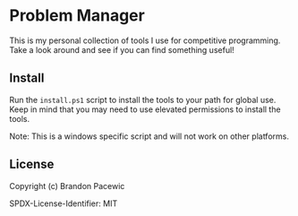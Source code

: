 # Problem Manager

This is my personal collection of tools I use for competitive programming.
Take a look around and see if you can find something useful!

## Install

Run the `install.ps1` script to install the tools to your path for global use.
Keep in mind that you may need to use elevated permissions to install the tools.

Note: This is a windows specific script and will not work on other platforms.

## License

Copyright (c) Brandon Pacewic

SPDX-License-Identifier: MIT
